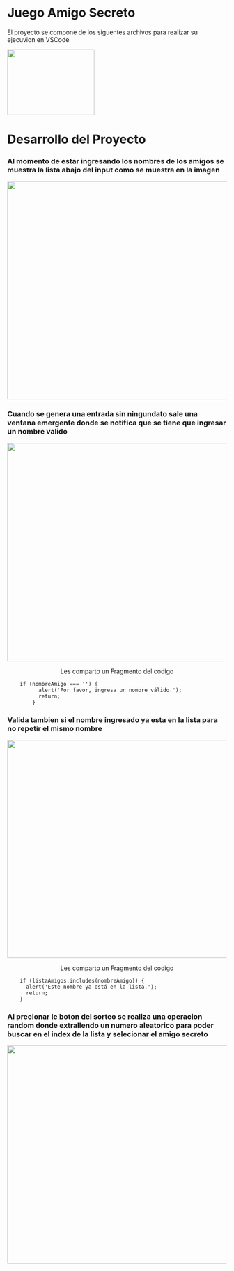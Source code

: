 <h1> Juego Amigo Secreto </h1>
<p>
<a> El proyecto se compone de los siguentes archivos para realizar su ejecuvion en VSCode </a>
</p>

<p>
<img src = "https://github.com/user-attachments/assets/1805d4dd-9eae-4a4f-97d3-bbc2adb9352d" width="200px" height="150px">
</p>

# Desarrollo del Proyecto

### Al momento de estar ingresando los nombres de los amigos se muestra la lista abajo del input como se muestra en la imagen
<p align="center">
<img src = "https://github.com/user-attachments/assets/9270ef11-7161-4a67-811a-0bc05ab02527" width="700px" height="500px">
</p>

### Cuando se genera una entrada sin ningundato sale una ventana emergente donde se notifica que se tiene que ingresar un nombre valido
<p align="center">
<img src = "https://github.com/user-attachments/assets/dde311a8-992f-4b62-81e7-5b4f3b8de5c4" width="700px" height="500px">
</p>
<p align="center">
<a> Les comparto un Fragmento del codigo </a>
</p>

```
    if (nombreAmigo === '') {
          alert('Por favor, ingresa un nombre válido.');
          return;
        }
```

### Valida tambien si el nombre ingresado ya esta en la lista para no repetir el mismo nombre
<p align="center">
<img src = "https://github.com/user-attachments/assets/cdacf582-72f8-4f01-b882-be327bd925c1" width="700px" height="500px">
</p>
<p align="center">
<a> Les comparto un Fragmento del codigo </a>
</p>

```
    if (listaAmigos.includes(nombreAmigo)) {
      alert('Este nombre ya está en la lista.');
      return;
    }
```
### Al precionar le boton del sorteo se realiza una operacion random donde extrallendo un numero aleatorico para poder buscar en el index de la lista y selecionar el amigo secreto

<p align="center">
<img src = "https://github.com/user-attachments/assets/5317755e-da64-4a49-8a6c-7e4e281f2f31" width="700px" height="500px">
</p>
